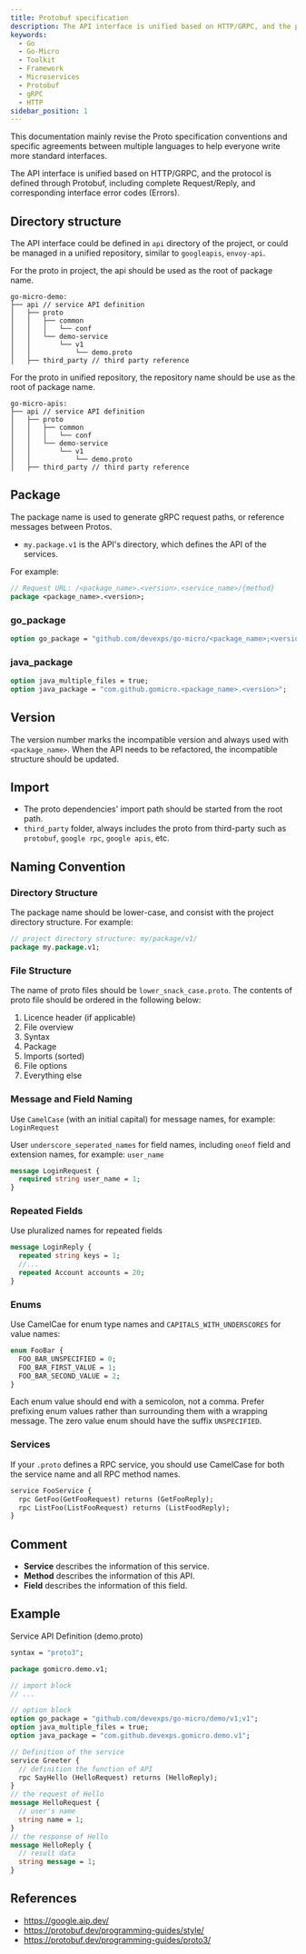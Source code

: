 ```yaml
---
title: Protobuf specification
description: The API interface is unified based on HTTP/GRPC, and the protocol is defined through Protobuf, including complete Request/Reply, and corresponding interface error codes (Errors)
keywords:
  - Go
  - Go-Micro
  - Toolkit
  - Framework
  - Microservices
  - Protobuf
  - gRPC
  - HTTP
sidebar_position: 1
---
```


This documentation mainly revise the Proto specification conventions and specific agreements between multiple languages to help everyone write more standard interfaces.

The API interface is unified based on HTTP/GRPC, and the protocol is defined through Protobuf, including complete Request/Reply, and corresponding interface error codes (Errors).

## Directory structure
The API interface could be defined in `api` directory of the project, or could be managed in a unified repository, similar to `googleapis`, `envoy-api`.

For the proto in project, the api should be used as the root of package name.
```
go-micro-demo:
├── api // service API definition
│   ├── proto
│   │   ├── common
│   │   │   └── conf
│   │   └── demo-service
│   │       └── v1
│   │           └── demo.proto
│   ├── third_party // third party reference
```

For the proto in unified repository, the repository name should be use as the root of package name.
```
go-micro-apis:
├── api // service API definition
│   ├── proto
│   │   ├── common
│   │   │   └── conf
│   │   └── demo-service
│   │       └── v1
│   │           └── demo.proto
│   ├── third_party // third party reference
```

## Package

The package name is used to generate gRPC request paths, or reference messages between Protos.

- `my.package.v1` is the API's directory, which defines the API of the services.

For example:

```protobuf
// Request URL: /<package_name>.<version>.<service_name>/{method}
package <package_name>.<version>;
```

### go_package

```protobuf
option go_package = "github.com/devexps/go-micro/<package_name>;<version>";
```

### java_package

```protobuf
option java_multiple_files = true;
option java_package = "com.github.gomicro.<package_name>.<version>";
```

## Version
The version number marks the incompatible version and always used with `<package_name>`. 
When the API needs to be refactored, the incompatible structure should be updated.

## Import
- The proto dependencies' import path should be started from the root path.
- `third_party` folder, always includes the proto from third-party such as `protobuf`, `google rpc`, `google apis`, etc.

## Naming Convention

### Directory Structure
The package name should be lower-case, and consist with the project directory structure. 
For example: 

```protobuf
// project directory structure: my/package/v1/
package my.package.v1;
```

### File Structure

The name of proto files should be `lower_snack_case.proto`. 
The contents of proto file should be ordered in the following below:

1. Licence header (if applicable)
2. File overview
3. Syntax
4. Package
5. Imports (sorted)
6. File options
7. Everything else

### Message and Field Naming

Use `CamelCase` (with an initial capital) for message names, for example: `LoginRequest`

User `underscore_seperated_names` for field names, including `oneof` field and extension names, for example: `user_name`

```protobuf
message LoginRequest {
  required string user_name = 1;
}
```

### Repeated Fields

Use pluralized names for repeated fields

```protobuf
message LoginReply {
  repeated string keys = 1;
  //...
  repeated Account accounts = 20;
}
```

### Enums

Use CamelCae for enum type names and `CAPITALS_WITH_UNDERSCORES` for value names:

```protobuf
enum FooBar {
  FOO_BAR_UNSPECIFIED = 0;
  FOO_BAR_FIRST_VALUE = 1;
  FOO_BAR_SECOND_VALUE = 2;
}
```

Each enum value should end with a semicolon, not a comma.
Prefer prefixing enum values rather than surrounding them with a wrapping message.
The zero value enum should have the suffix `UNSPECIFIED`.

### Services

If your `.proto` defines a RPC service, you should use CamelCase for both the service name and all RPC method names.

```protobuf
service FooService {
  rpc GetFoo(GetFooRequest) returns (GetFooReply);
  rpc ListFoo(ListFooRequest) returns (ListFoodReply);
}
```

## Comment

- **Service** describes the information of this service.
- **Method** describes the information of this API.
- **Field** describes the information of this field.

## Example

Service API Definition (demo.proto)

```protobuf
syntax = "proto3";

package gomicro.demo.v1;

// import block
// ...

// option block
option go_package = "github.com/devexps/go-micro/demo/v1;v1";
option java_multiple_files = true;
option java_package = "com.github.devexps.gomicro.demo.v1";

// Definition of the service
service Greeter {
  // definition the function of API
  rpc SayHello (HelloRequest) returns (HelloReply);
}
// the request of Hello
message HelloRequest {
  // user's name
  string name = 1;
}
// the response of Hello
message HelloReply {
  // result data
  string message = 1;
}
```

## References

- https://google.aip.dev/
- https://protobuf.dev/programming-guides/style/
- https://protobuf.dev/programming-guides/proto3/
